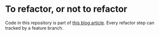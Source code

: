 To refactor, or not to refactor
===============================

Code in this repository is part of [this blog article][to-refactor-blog]. Every refactor step can tracked by a feature branch.


[to-refactor-blog]: http://blog.zanstra.com/2018/06/29/Refactoring.html
